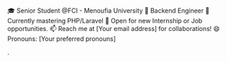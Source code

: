🎓 Senior Student @FCI - Menoufia University
👀 Backend Engineer
🌱 Currently mastering PHP/Laravel
💼 Open for new Internship or Job opportunities.
📫 Reach me at [Your email address] for collaborations!
😄 Pronouns: [Your preferred pronouns]



.

<!---
ahmedtest5/ahmedtest5 is a ✨ special ✨ repository because its `README.md` (this file) appears on your GitHub profile.
You can click the Preview link to take a look at your changes.
--->
